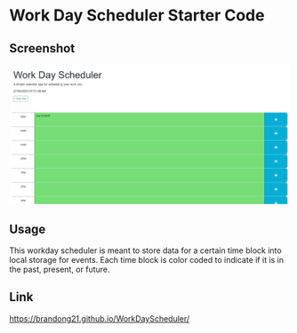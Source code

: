 # Work Day Scheduler Starter Code

## Screenshot

![img](image.png)

## Usage
This workday scheduler is meant to store data for a certain time block into local storage for events. Each time block is color coded to indicate if it is in the past, present, or future. 

## Link
https://brandong21.github.io/WorkDayScheduler/